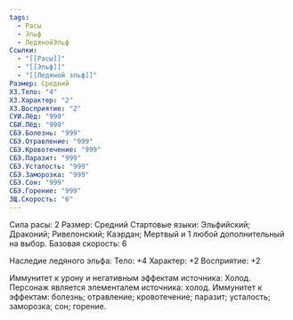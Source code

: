 ```yaml
---
tags:
  - Расы
  - Эльф
  - ЛедянойЭльф
Ссылки:
  - "[[Расы]]"
  - "[[Эльф]]"
  - "[[Ледяной эльф]]"
Размер: Средний
ХЗ.Тело: "4"
ХЗ.Характер: "2"
ХЗ.Восприятие: "2"
СУИ.Лёд: "999"
СБИ.Лёд: "999"
СБЭ.Болезнь: "999"
СБЭ.Отравление: "999"
СБЭ.Кровотечение: "999"
СБЭ.Паразит: "999"
СБЭ.Усталость: "999"
СБЭ.Заморозка: "999"
СБЭ.Сон: "999"
СБЭ.Горение: "999"
ЗЩ.Скорость: "6"
---
```

Сила расы: 2
Размер: Средний
Стартовые языки: Эльфийский; Драконий; Ривелонский; Каэрдан; Мертвый и 1 любой дополнительный на выбор.
Базовая скорость: 6

Наследие ледяного эльфа:
Тело: +4
Характер: +2
Восприятие: +2

Иммунитет к урону и негативным эффектам источника: Холод. 
Персонаж является элементалем источника: холод. 
Иммунитет к эффектам: болезнь; отравление; кровотечение; паразит; усталость; заморозка; сон; горение. 




